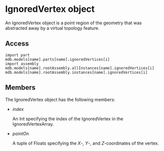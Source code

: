 # IgnoredVertex object

An IgnoredVertex object is a point region of the geometry that was abstracted away by a virtual topology feature.

## Access

```
import part
mdb.models[name].parts[name].ignoredVertices[i]
import assembly
mdb.models[name].rootAssembly.allInstances[name].ignoredVertices[i]
mdb.models[name].rootAssembly.instances[name].ignoredVertices[i]
```

## Members

The IgnoredVertex object has the following members:

- *index*

  An Int specifying the index of the IgnoredVertex in the IgnoredVertexArray.

- *pointOn*

  A tuple of Floats specifying the *X*-, *Y*-, and *Z*-coordinates of the vertex.